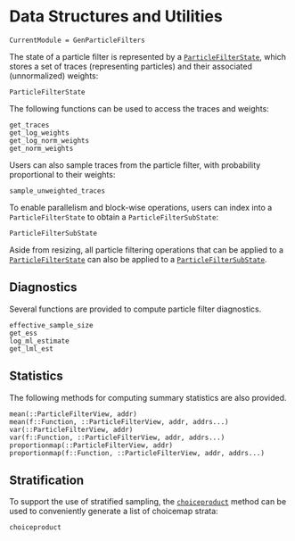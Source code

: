 # Data Structures and Utilities

```@meta
CurrentModule = GenParticleFilters
```

The state of a particle filter is represented by a [`ParticleFilterState`](@ref), which stores a set of traces (representing particles) and their associated (unnormalized) weights:

```@docs
ParticleFilterState
```

The following functions can be used to access the traces and weights:

```@docs
get_traces
get_log_weights
get_log_norm_weights
get_norm_weights
```

Users can also sample traces from the particle filter, with probability proportional to their weights:

```@docs
sample_unweighted_traces
```

To enable parallelism and block-wise operations, users can index into a `ParticleFilterState` to obtain a `ParticleFilterSubState`:

```@docs
ParticleFilterSubState
```

Aside from resizing, all particle filtering operations that can be applied to a [`ParticleFilterState`](@ref) can also be applied to a [`ParticleFilterSubState`](@ref).

## Diagnostics

Several functions are provided to compute particle filter diagnostics.

```@docs
effective_sample_size
get_ess
log_ml_estimate
get_lml_est
```

## Statistics

The following methods for computing summary statistics are also provided.

```@docs
mean(::ParticleFilterView, addr)
mean(f::Function, ::ParticleFilterView, addr, addrs...)
var(::ParticleFilterView, addr)
var(f::Function, ::ParticleFilterView, addr, addrs...)
proportionmap(::ParticleFilterView, addr)
proportionmap(f::Function, ::ParticleFilterView, addr, addrs...)
```

## Stratification

To support the use of stratified sampling, the [`choiceproduct`](@ref) method can be used to conveniently generate a list of choicemap strata:

```@docs
choiceproduct
```